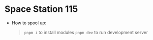# Space Station 115
 
- How to spool up:
	> `pnpm i` to install modules
    > `pnpm dev` to run development server